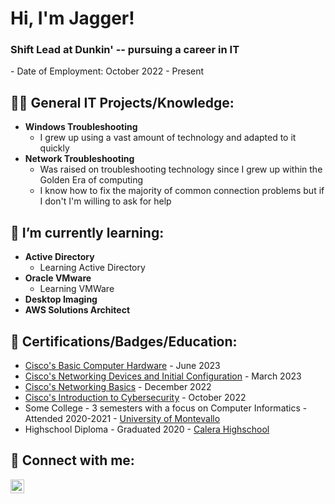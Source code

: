 <h1>Hi, I'm Jagger! <br/><h3>Shift Lead at Dunkin' -- pursuing a career in IT</h3>
  - Date of Employment: October 2022 - Present

<h2>👨‍💻 General IT Projects/Knowledge:</h2>

- <b>Windows Troubleshooting</b>
  - I grew up using a vast amount of technology and adapted to it quickly
- <b>Network Troubleshooting</b>
  - Was raised on troubleshooting technology since I grew up within the Golden Era of computing
  - I know how to fix the majority of common connection problems but if I don't I'm willing to ask for help
  
<h2>🌱 I’m currently learning:</h2>

- <b>Active Directory</b>
  - Learning Active Directory
- <b>Oracle VMware</b>
  - Learning VMWare
- <b>Desktop Imaging</b>
- <b>AWS Solutions Architect</b>

<h2>📃 Certifications/Badges/Education:</h2>

- [Cisco's Basic Computer Hardware](https://www.credly.com/earner/earned/badge/0223a2bf-5cd9-43f9-b69d-918efafe18e8) - June 2023
- [Cisco's Networking Devices and Initial Configuration](https://www.credly.com/earner/earned/badge/c55adc2e-5da2-45a4-a671-0c9904d2c0e2) - March 2023
- [Cisco's Networking Basics](https://www.credly.com/earner/earned/badge/491016f5-c5a3-4fdf-b299-2c115ea419f8) - December 2022
- [Cisco's Introduction to Cybersecurity](https://www.credly.com/earner/earned/badge/908a0f78-0274-4a45-8ec7-d4ea6a8b9bf6) - October 2022
- Some College - 3 semesters with a focus on Computer Informatics - Attended 2020-2021 - [University of Montevallo](https://www.montevallo.edu)
- Highschool Diploma - Graduated 2020 - [Calera Highschool](https://www.google.com/maps/place/Calera+High+School/@33.0922296,-86.7672334,15z/data=!4m2!3m1!1s0x0:0xecfffca18971e96d?sa=X&ved=2ahUKEwivnY6r0_X9AhWpmWoFHQLSD84Q_BJ6BAh4EAg)

<h2>🤳 Connect with me:</h2>

[<img align="left" alt="Jagger Leonard | LinkedIn" width="22px" src="https://cdn.jsdelivr.net/npm/simple-icons@v3/icons/linkedin.svg" />][linkedin]

[linkedin]: https://www.linkedin.com/in/jagger-leonard-90ab941b7/
